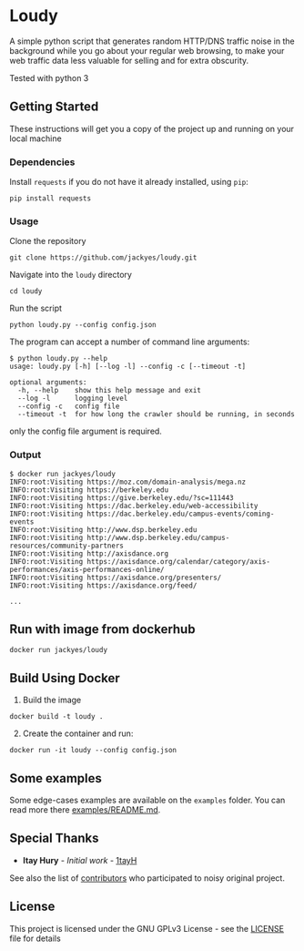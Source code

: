
# Loudy

A simple python script that generates random HTTP/DNS traffic noise in the background while you go about your regular web browsing, to make your web traffic data less valuable for selling and for extra obscurity.

Tested with python 3

## Getting Started

These instructions will get you a copy of the project up and running on your local machine

### Dependencies

Install `requests` if you do not have it already installed, using `pip`:

```
pip install requests
```

### Usage

Clone the repository
```
git clone https://github.com/jackyes/loudy.git
```

Navigate into the `loudy` directory
```
cd loudy
```

Run the script

```
python loudy.py --config config.json
```

The program can accept a number of command line arguments:
```
$ python loudy.py --help
usage: loudy.py [-h] [--log -l] --config -c [--timeout -t]

optional arguments:
  -h, --help    show this help message and exit
  --log -l      logging level
  --config -c   config file
  --timeout -t  for how long the crawler should be running, in seconds
```
only the config file argument is required.

###  Output
```
$ docker run jackyes/loudy
INFO:root:Visiting https://moz.com/domain-analysis/mega.nz
INFO:root:Visiting https://berkeley.edu
INFO:root:Visiting https://give.berkeley.edu/?sc=111443
INFO:root:Visiting https://dac.berkeley.edu/web-accessibility
INFO:root:Visiting https://dac.berkeley.edu/campus-events/coming-events
INFO:root:Visiting http://www.dsp.berkeley.edu
INFO:root:Visiting http://www.dsp.berkeley.edu/campus-resources/community-partners
INFO:root:Visiting http://axisdance.org
INFO:root:Visiting https://axisdance.org/calendar/category/axis-performances/axis-performances-online/
INFO:root:Visiting https://axisdance.org/presenters/
INFO:root:Visiting https://axisdance.org/feed/

...
```

## Run with image from dockerhub

`docker run jackyes/loudy`  
  
## Build Using Docker

1. Build the image

`docker build -t loudy .`

2. Create the container and run:

`docker run -it loudy --config config.json`

## Some examples

Some edge-cases examples are available on the `examples` folder. You can read more there [examples/README.md](examples/README.md).

## Special Thanks

* **Itay Hury** - *Initial work* - [1tayH](https://github.com/1tayH)

See also the list of [contributors](https://github.com/1tayH/Noisy/contributors) who participated to noisy original project.

## License

This project is licensed under the GNU GPLv3 License - see the [LICENSE](LICENSE) file for details
